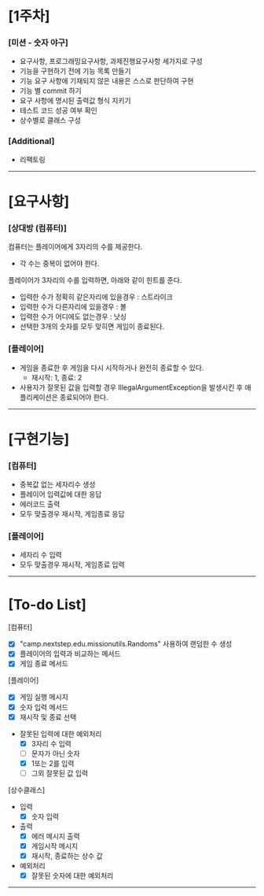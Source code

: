# [1주차]

### [미션 - 숫자 야구]

- 요구사항, 프로그래밍요구사항, 과제진행요구사항 세가지로 구성
- 기능을 구현하기 전에 기능 목록 만들기
- 기능 요구 사항에 기재되지 않은 내용은 스스로 판단하여 구현
- 기능 별 commit 하기
- 요구 사항에 명시된 출력값 형식 지키기
- 테스트 코드 성공 여부 확인
- 상수별로 클래스 구성

### [Additional]

- 리팩토링

---

# [요구사항]

### [상대방 (컴퓨터)]

컴퓨터는 플레이어에게 3자리의 수를 제공한다.

- 각 수는 중복이 없어야 한다.

플레이어가 3자리의 수를 입력하면, 아래와 같이 힌트를 준다.

- 입력한 수가 정확히 같은자리에 있을경우 : 스트라이크
- 입력한 수가 다른자리에 있을경우 : 볼
- 입력한 수가 어디에도 없는경우 : 낫싱
- 선택한 3개의 숫자를 모두 맞히면 게임이 종료된다.

### [플레이어]

- 게임을 종료한 후 게임을 다시 시작하거나 완전히 종료할 수 있다.
    - 재시작: 1, 종료: 2
- 사용자가 잘못된 값을 입력할 경우 IllegalArgumentException을 발생시킨 후 애플리케이션은 종료되어야 한다.

---

# [구현기능]

### [컴퓨터]

- 중복값 없는 세자리수 생성
- 플레이어 입력값에 대한 응답
- 에러코드 출력
- 모두 맞출경우 재시작, 게임종료 응답

### [플레이어]

- 세자리 수 입력
- 모두 맞출경우 재시작, 게임종료 입력

---

# [To-do List]

[컴퓨터]

- [x] "camp.nextstep.edu.missionutils.Randoms" 사용하여 랜덤한 수 생성
- [x] 플레이어의 입력과 비교하는 메서드
- [x] 게임 종료 메서드

[플레이어]

- [x] 게임 실행 메시지
- [x] 숫자 입력 메서드
- [x] 재시작 및 종료 선택
- 잘못된 입력에 대한 예외처리
  - [X] 3자리 수 입력 
  - [ ] 문자가 아닌 숫자
  - [X] 1또는 2를 입력
  - [ ] 그외 잘못된 값 입력

[상수클래스]

- 입력
    - [x] 숫자 입력
- 출력
    - [x] 에러 메시지 출력
    - [X] 게임시작 메시지
    - [X] 재시작, 종료하는 상수 값
- 예외처리
    - [x] 잘못된 숫자에 대한 예외처리

---


